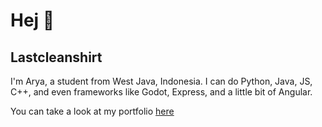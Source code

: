 # Hej 👋
## Lastcleanshirt

 I'm Arya, a student from West Java, Indonesia. I can do Python, Java, JS, C++, and even frameworks like Godot, Express, and a little bit of Angular.
  
You can take a look at my portfolio [here](https://lastcleanshirt.github.io/)
